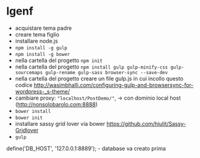 # lgenf

- acquistare tema padre
- creare tema figlio
- installare node.js
- `npm install -g gulp`
- `npm install -g bower`
- nella cartella del progetto `npm init`
- nella cartella del progetto `npm install gulp gulp-minify-css gulp-sourcemaps gulp-rename gulp-sass browser-sync --save-dev`
- nella cartella del progetto creare un file gulp.js in cui incollo questo codice http://wasimbhalli.com/configuring-gulp-and-browsersync-for-wordpress-_s-theme/
- cambiare proxy: `"localhost/PostDemo/"`, -> con dominio local host (http://nonsolobarolo.com:8888)
- `bower install`
- `bower init`
- installare sassy grid lover via bower https://github.com/hiulit/Sassy-Gridlover
- `gulp`

define('DB_HOST', '127.0.0.1:8889'); - database va creato prima
